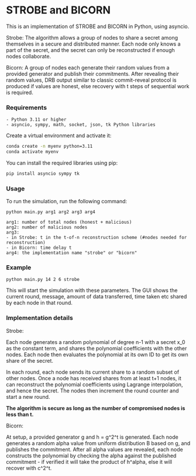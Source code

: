 # STROBE and BICORN

This is an implementation of STROBE and BICORN in Python, using asyncio.

Strobe: The algorithm allows a group of nodes to share a secret among themselves in a secure and distributed manner. Each node only knows a part of the secret, and the secret can only be reconstructed if enough nodes collaborate.

Bicorn: A group of nodes each generate their random values from a provided generator and publish their commitments. After revealing their random values, DRB output similar to classic commit-reveal protocol is produced if values are honest, else recovery with t steps of sequential work is required. 

### Requirements
    - Python 3.11 or higher
    - asyncio, sympy, math, socket, json, tk Python libraries

Create a virtual environment and activate it:
```bash
conda create -n myenv python=3.11
conda activate myenv
```

You can install the required libraries using pip:
```bash
pip install asyncio sympy tk
```

### Usage

To run the simulation, run the following command:

```
python main.py arg1 arg2 arg3 arg4

arg1: number of total nodes (honest + malicious)
arg2: number of malicious nodes
arg3: 
- in Strobe: t in the t-of-n reconstruction scheme (#nodes needed for reconstruction)
- in Bicorn: time delay t
arg4: the implementation name "strobe" or "bicorn"
```
###  Example
```
python main.py 14 2 6 strobe    
```

This will start the simulation with these parameters. The GUI shows the current round, message, amount of data transferred, time taken etc shared by each node in that round.

### Implementation details

Strobe:

Each node generates a random polynomial of degree n-1 with a secret x_0 as the constant term, and shares the polynomial coefficients with the other nodes. Each node then evaluates the polynomial at its own ID to get its own share of the secret.

In each round, each node sends its current share to a random subset of other nodes. Once a node has received shares from at least t+1 nodes, it can reconstruct the polynomial coefficients using Lagrange interpolation, and hence the secret. The nodes then increment the round counter and start a new round.

<strong>The algorithm is secure as long as the number of compromised nodes is less than t.</strong>

Bicorn:

At setup, a provided generator g and h = g^2^t is generated. Each node generates a random alpha value from uniform distribution B based on g, and publishes the commitment. After all alpha values are revealed, each node constructs the polynomial by checking the alpha against the published commitment - if verified it will take the product of h^alpha, else it will recover with c^2^t. 
